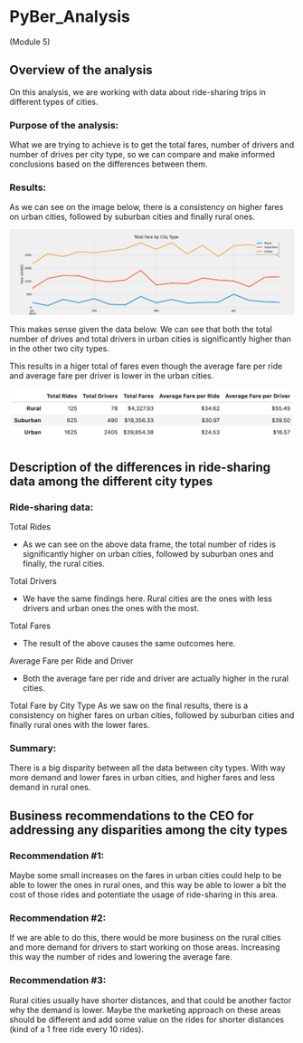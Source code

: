 # PyBer_Analysis 
(Module 5)

## Overview of the analysis
On this analysis, we are working with data about ride-sharing trips in different types of cities.

### Purpose of the analysis:
What we are trying to achieve is to get the total fares, number of drivers and number of drives per city type, so we can compare and make informed conclusions based on the differences between them.

### Results:

As we can see on the image below, there is a consistency on higher fares on urban cities, followed by suburban cities and finally rural ones.

![Alt text](https://github.com/sofiwolfes/PyBer_Analysis/blob/main/Resources_Challenge/Challenge-Fig1.png)

This makes sense given the data below. We can see that both the total number of drives and total drivers in urban cities is significantly higher than in the other two city types.

This results in a higer total of fares even though the average fare per ride and average fare per driver is lower in the urban cities.

![Alt text](https://github.com/sofiwolfes/PyBer_Analysis/blob/main/Resources_Challenge/Challenge-Fig2.png)

## Description of the differences in ride-sharing data among the different city types

### Ride-sharing data:

Total Rides
- As we can see on the above data frame, the total number of rides is significantly higher on urban cities, followed by suburban ones and finally, the rural cities.

Total Drivers
- We have the same findings here. Rural cities are the ones with less drivers and urban ones the ones with the most.

Total Fares
- The result of the above causes the same outcomes here.

Average Fare per Ride and Driver
- Both the average fare per ride and driver are actually higher in the rural cities.

Total Fare by City Type
As we saw on the final results, there is a consistency on higher fares on urban cities, followed by suburban cities and finally rural ones with the lower fares.

### Summary:
There is a big disparity between all the data between city types. With way more demand and lower fares in urban cities, and higher fares and less demand in rural ones.


## Business recommendations to the CEO for addressing any disparities among the city types

### Recommendation #1:
Maybe some small increases on the fares in urban cities could help to be able to lower the ones in rural ones, and this way be able to lower a bit the cost of those rides and potentiate the usage of ride-sharing in this area.  

### Recommendation #2:
If we are able to do this, there would be more business on the rural cities and more demand for drivers to start working on those areas. Increasing this way the number of rides and lowering the average fare.

### Recommendation #3:
Rural cities usually have shorter distances, and that could be another factor why the demand is lower. Maybe the marketing approach on these areas should be different and add some value on the rides for shorter distances (kind of a 1 free ride every 10 rides).
